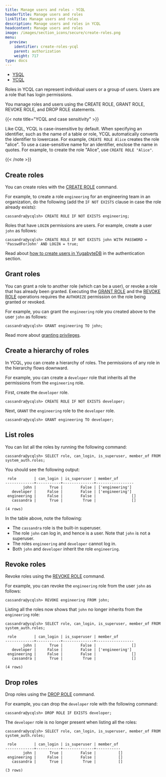 ```yaml
---
title: Manage users and roles - YCQL
headerTitle: Manage users and roles
linkTitle: Manage users and roles
description: Manage users and roles in YCQL
headcontent: Manage users and roles
image: /images/section_icons/secure/create-roles.png
menu:
  preview:
    identifier: create-roles-ycql
    parent: authorization
    weight: 717
type: docs
---
```


<ul class="nav nav-tabs-alt nav-tabs-yb">

  <li >
    <a href="../create-roles/" class="nav-link">
      <i class="icon-postgres" aria-hidden="true"></i>
      YSQL
    </a>
  </li>

  <li >
    <a href="../create-roles-ycql/" class="nav-link active">
      <i class="icon-cassandra" aria-hidden="true"></i>
      YCQL
    </a>
  </li>

</ul>

Roles in YCQL can represent individual users or a group of users. Users are a role that has login permissions.

You manage roles and users using the CREATE ROLE, GRANT ROLE, REVOKE ROLE, and DROP ROLE statements.

{{< note title="YCQL and case sensitivity" >}}

Like CQL, YCQL is case-insensitive by default. When specifying an identifier, such as the name of a table or role, YCQL automatically converts the identifier to lowercase. For example, `CREATE ROLE Alice` creates the role "alice". To use a case-sensitive name for an identifier, enclose the name in quotes. For example, to create the role "Alice", use `CREATE ROLE "Alice"`.

{{< /note >}}

## Create roles

You can create roles with the [CREATE ROLE](../../../api/ycql/ddl_create_role/) command.

For example, to create a role `engineering` for an engineering team in an organization, do the following (add the `IF NOT EXISTS` clause in case the role already exists):

```cql
cassandra@ycqlsh> CREATE ROLE IF NOT EXISTS engineering;
```

Roles that have `LOGIN` permissions are users. For example, create a user `john` as follows:

```cql
cassandra@ycqlsh> CREATE ROLE IF NOT EXISTS john WITH PASSWORD = 'PasswdForJohn' AND LOGIN = true;
```

Read about [how to create users in YugabyteDB](../../enable-authentication/ycql/) in the authentication section.

## Grant roles

You can grant a role to another role (which can be a user), or revoke a role that has already been granted. Executing the [GRANT ROLE](../../../api/ycql/ddl_grant_role/) and the [REVOKE ROLE](../../../api/ycql/ddl_revoke_role/) operations requires the `AUTHORIZE` permission on the role being granted or revoked.

For example, you can grant the `engineering` role you created above to the user `john` as follows:

```cql
cassandra@ycqlsh> GRANT engineering TO john;
```

Read more about [granting privileges](../ycql-grant-permissions/).

## Create a hierarchy of roles

In YCQL, you can create a hierarchy of roles. The permissions of any role in the hierarchy flows downward.

For example, you can create a `developer` role that inherits all the permissions from the `engineering` role.

First, create the `developer` role.

```cql
cassandra@ycqlsh> CREATE ROLE IF NOT EXISTS developer;
```

Next, `GRANT` the `engineering` role to the `developer` role.

```cql
cassandra@ycqlsh> GRANT engineering TO developer;
```

## List roles

You can list all the roles by running the following command:

```cql
cassandra@ycqlsh> SELECT role, can_login, is_superuser, member_of FROM system_auth.roles;
```

You should see the following output:

```output
 role        | can_login | is_superuser | member_of
-------------+-----------+--------------+-----------------
        john |      True |        False | ['engineering']
   developer |     False |        False | ['engineering']
 engineering |     False |        False |                []
   cassandra |      True |         True |                []

(4 rows)
```

In the table above, note the following:

* The `cassandra` role is the built-in superuser.
* The role `john` can log in, and hence is a user. Note that `john` is not a superuser.
* The roles `engineering` and `developer` cannot log in.
* Both `john` and `developer` inherit the role `engineering`.

## Revoke roles

Revoke roles using the [REVOKE ROLE](../../../api/ycql/ddl_revoke_role/) command.

For example, you can revoke the `engineering` role from the user `john` as follows:

```cql
cassandra@ycqlsh> REVOKE engineering FROM john;
```

Listing all the roles now shows that `john` no longer inherits from the `engineering` role:

```cql
cassandra@ycqlsh> SELECT role, can_login, is_superuser, member_of FROM system_auth.roles;
```

```output
 role        | can_login | is_superuser | member_of
-------------+-----------+--------------+-----------------
        john |      True |        False |                []
   developer |     False |        False | ['engineering']
 engineering |     False |        False |                []
   cassandra |      True |         True |                []

(4 rows)
```

## Drop roles

Drop roles using the [DROP ROLE](../../../api/ycql/ddl_drop_role/) command.

For example, you can drop the `developer` role with the following command:

```cql
cassandra@ycqlsh> DROP ROLE IF EXISTS developer;
```

The `developer` role is no longer present when listing all the roles:

```cql
cassandra@ycqlsh> SELECT role, can_login, is_superuser, member_of FROM system_auth.roles;
```

```output
 role        | can_login | is_superuser | member_of
-------------+-----------+--------------+-----------
        john |      True |        False |          []
 engineering |     False |        False |          []
   cassandra |      True |         True |          []

(3 rows)
```
